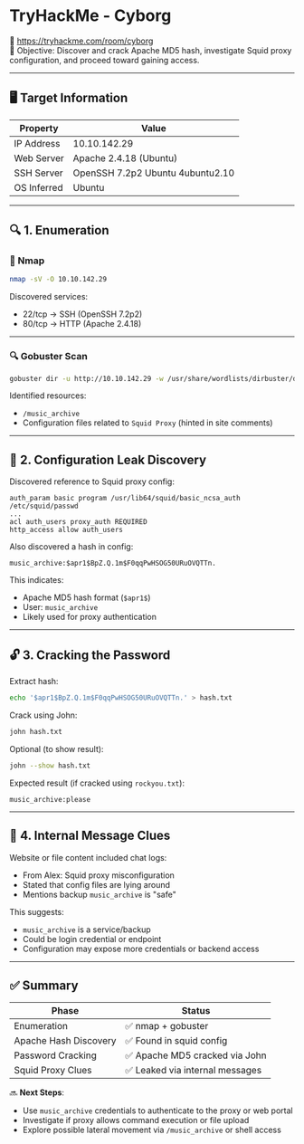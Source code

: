 # TryHackMe - Cyborg  
🔗 https://tryhackme.com/room/cyborg  
🎯 Objective: Discover and crack Apache MD5 hash, investigate Squid proxy configuration, and proceed toward gaining access.

---

## 🖥️ Target Information

| Property     | Value                                 |
|--------------|----------------------------------------|
| IP Address   | 10.10.142.29                           |
| Web Server   | Apache 2.4.18 (Ubuntu)                |
| SSH Server   | OpenSSH 7.2p2 Ubuntu 4ubuntu2.10      |
| OS Inferred  | Ubuntu                                |

---

## 🔍 1. Enumeration

### 🔧 Nmap
```bash
nmap -sV -O 10.10.142.29
```

Discovered services:
- 22/tcp → SSH (OpenSSH 7.2p2)
- 80/tcp → HTTP (Apache 2.4.18)

---

### 🔍 Gobuster Scan
```bash
gobuster dir -u http://10.10.142.29 -w /usr/share/wordlists/dirbuster/directory-list-2.3-medium.txt http
```

Identified resources:
- `/music_archive`
- Configuration files related to `Squid Proxy` (hinted in site comments)

---

## 📁 2. Configuration Leak Discovery

Discovered reference to Squid proxy config:
```
auth_param basic program /usr/lib64/squid/basic_ncsa_auth /etc/squid/passwd
...
acl auth_users proxy_auth REQUIRED
http_access allow auth_users
```

Also discovered a hash in config:
```
music_archive:$apr1$BpZ.Q.1m$F0qqPwHSOG50URuOVQTTn.
```

This indicates:
- Apache MD5 hash format (`$apr1$`)
- User: `music_archive`
- Likely used for proxy authentication

---

## 🔓 3. Cracking the Password

Extract hash:
```bash
echo '$apr1$BpZ.Q.1m$F0qqPwHSOG50URuOVQTTn.' > hash.txt
```

Crack using John:
```bash
john hash.txt
```

Optional (to show result):
```bash
john --show hash.txt
```

Expected result (if cracked using `rockyou.txt`):
```
music_archive:please
```

---

## 💬 4. Internal Message Clues

Website or file content included chat logs:
- From Alex: Squid proxy misconfiguration
- Stated that config files are lying around
- Mentions backup `music_archive` is "safe"

This suggests:
- `music_archive` is a service/backup
- Could be login credential or endpoint
- Configuration may expose more credentials or backend access

---

## ✅ Summary

| Phase                   | Status                            |
|------------------------|------------------------------------|
| Enumeration             | ✅ nmap + gobuster                 |
| Apache Hash Discovery   | ✅ Found in squid config           |
| Password Cracking       | ✅ Apache MD5 cracked via John     |
| Squid Proxy Clues       | ✅ Leaked via internal messages    |

🔜 **Next Steps**:
- Use `music_archive` credentials to authenticate to the proxy or web portal
- Investigate if proxy allows command execution or file upload
- Explore possible lateral movement via `/music_archive` or shell access

